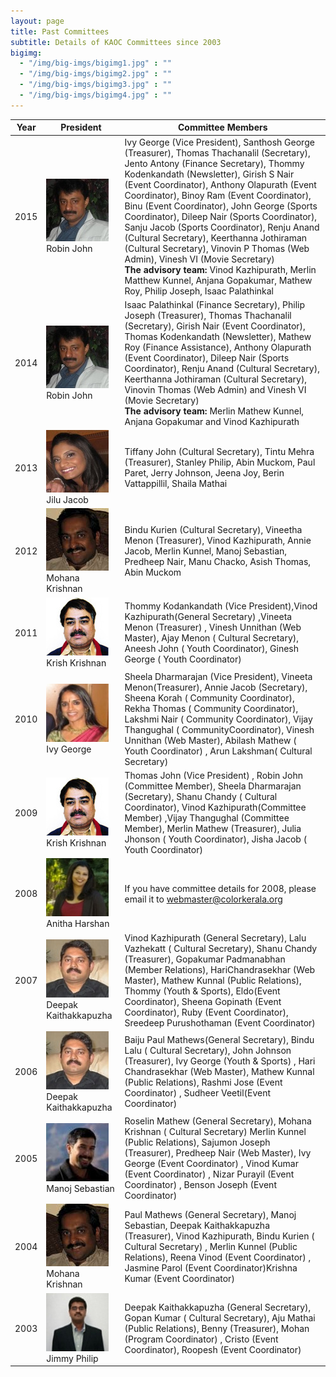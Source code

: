 ```yaml
---
layout: page
title: Past Committees
subtitle: Details of KAOC Committees since 2003
bigimg:
  - "/img/big-imgs/bigimg1.jpg" : ""
  - "/img/big-imgs/bigimg2.jpg" : ""
  - "/img/big-imgs/bigimg3.jpg" : ""
  - "/img/big-imgs/bigimg4.jpg" : ""
---
```

| Year | President	                                                     | Committee Members                                                   |
|------|-----------------------------------------------------------------|-------------------------------------------------------------|
| 2015 | ![pic](/img/pres/RobinJohn.jpg)Robin John                       | Ivy George (Vice President), Santhosh George (Treasurer), Thomas Thachanalil (Secretary), Jento Antony (Finance Secretary), Thommy Kodenkandath (Newsletter), Girish S Nair (Event Coordinator), Anthony Olapurath (Event Coordinator), Binoy Ram (Event Coordinator), Binu (Event Coordinator), John George (Sports Coordinator), Dileep Nair (Sports Coordinator), Sanju Jacob (Sports Coordinator), Renju Anand (Cultural Secretary), Keerthanna Jothiraman (Cultural Secretary), Vinovin P Thomas (Web Admin), Vinesh VI (Movie Secretary) <br>**The advisory team:** Vinod Kazhipurath, Merlin Matthew Kunnel, Anjana Gopakumar, Mathew Roy, Philip Joseph, Isaac Palathinkal |
| 2014 | ![pic](/img/pres/RobinJohn.jpg)Robin John                       | Isaac Palathinkal (Finance Secretary), Philip Joseph (Treasurer), Thomas Thachanalil (Secretary), Girish Nair (Event Coordinator), Thomas Kodenkandath (Newsletter), Mathew Roy (Finance Assistance), Anthony Olapurath (Event Coordinator), Dileep Nair (Sports Coordinator), Renju Anand (Cultural Secretary), Keerthanna Jothiraman (Cultural Secretary), Vinovin Thomas (Web Admin) and Vinesh VI (Movie Secretary) <br>**The advisory team:** Merlin Mathew Kunnel, Anjana Gopakumar and Vinod Kazhipurath |
| 2013 | ![pic](/img/pres/JiluJacob.jpg)Jilu Jacob                       | Tiffany John (Cultural Secretary), Tintu Mehra (Treasurer), Stanley Philip, Abin Muckom, Paul Paret, Jerry Johnson, Jeena Joy, Berin Vattappillil, Shaila Mathai |
| 2012 | ![pic](/img/pres/MohanaKrishnan.jpg)Mohana Krishnan             | Bindu Kurien (Cultural Secretary), Vineetha Menon (Treasurer), Vinod Kazhipurath, Annie Jacob, Merlin Kunnel, Manoj Sebastian, Predheep Nair, Manu Chacko, Asish Thomas, Abin Muckom |
| 2011 | ![pic](/img/pres/KrishKrishnan.jpg)Krish Krishnan               | Thommy Kodankandath (Vice President),Vinod Kazhipurath(General Secretary) ,Vineeta Menon (Treasurer) , Vinesh Unnithan (Web Master), Ajay Menon ( Cultural Secretary), Aneesh John ( Youth Coordinator), Ginesh George ( Youth Coordinator) |
| 2010 | ![pic](/img/pres/IvyGeorge.jpg)Ivy George                       | Sheela Dharmarajan (Vice President), Vineeta Menon(Treasurer), Annie Jacob (Secretary), Sheena Korah ( Community Coordinator), Rekha Thomas ( Community Coordinator), Lakshmi Nair ( Community Coordinator), Vijay Thangughal ( CommunityCoordinator), Vinesh Unnithan (Web Master), Abilash Mathew ( Youth Coordinator) , Arun Lakshman( Cultural Secretary) |
| 2009 | ![pic](/img/pres/KrishKrishnan.jpg)Krish Krishnan               | Thomas John (Vice President) , Robin John (Committee Member), Sheela Dharmarajan (Secretary), Shanu Chandy ( Cultural Coordinator), Vinod Kazhipurath(Committee Member) ,Vijay Thangughal (Committee Member), Merlin Mathew (Treasurer), Julia Jhonson ( Youth Coordinator), Jisha Jacob ( Youth Coordinator) |
| 2008 | ![pic](/img/pres/AnithaHarshan.jpg)Anitha Harshan               | If you have committee details for 2008, please email it to webmaster@colorkerala.org |
| 2007 | ![pic](/img/pres/DeepakKaithakkapuzha.jpg)Deepak Kaithakkapuzha | Vinod Kazhipurath (General Secretary), Lalu Vazhekatt ( Cultural Secretary), Shanu Chandy (Treasurer), Gopakumar Padmanabhan (Member Relations), HariChandrasekhar (Web Master), Mathew Kunnal (Public Relations), Thommy (Youth & Sports), Eldo(Event Coordinator), Sheena Gopinath (Event Coordinator), Ruby (Event Coordinator), Sreedeep Purushothaman (Event Coordinator)|
| 2006 | ![pic](/img/pres/DeepakKaithakkapuzha.jpg)Deepak Kaithakkapuzha | Baiju Paul Mathews(General Secretary), Bindu Lalu ( Cultural Secretary), John Johnson (Treasurer), Ivy George (Youth & Sports) , Hari Chandrasekhar (Web Master), Mathew Kunnal (Public Relations), Rashmi Jose (Event Coordinator) , Sudheer Veetil(Event Coordinator) |
| 2005 | ![pic](/img/pres/ManojSebastian.jpg)Manoj Sebastian             | Roselin Mathew (General Secretary), Mohana Krishnan ( Cultural Secretary) Merlin Kunnel (Public Relations), Sajumon Joseph (Treasurer), Predheep Nair (Web Master), Ivy George (Event Coordinator) , Vinod Kumar (Event Coordinator) , Nizar Purayil (Event Coordinator) , Benson Joseph (Event Coordinator) |
| 2004 | ![pic](/img/pres/MohanaKrishnan.jpg)Mohana Krishnan             | Paul Mathews (General Secretary), Manoj Sebastian, Deepak Kaithakkapuzha (Treasurer), Vinod Kazhipurath, Bindu Kurien ( Cultural Secretary) , Merlin Kunnel (Public Relations), Reena Vinod (Event Coordinator) , Jasmine Parol (Event Coordinator)Krishna Kumar (Event Coordinator) |
| 2003 | ![pic](/img/pres/JimmyPhilip.jpg)Jimmy Philip                   | Deepak Kaithakkapuzha (General Secretary), Gopan Kumar ( Cultural Secretary), Aju Mathai (Public Relations), Benny (Treasurer), Mohan (Program Coordinator) , Cristo (Event Coordinator), Roopesh (Event Coordinator) |
